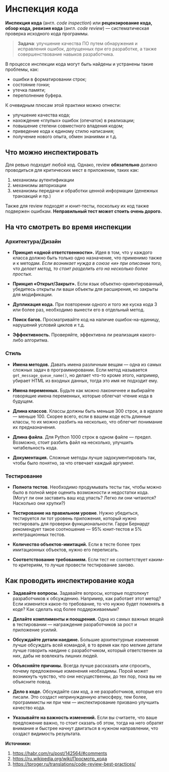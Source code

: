 # **Инспекция кода**
**Инспекция кода** (англ. *code inspection*) или **рецензирование кода, обзор кода, ревизия кода** (англ. *code review*) — систематическая проверка исходного кода программы. 

>**Задача**: улучшение качества ПО путем обнаружения и исправления ошибок, допущенных при его разработке, а также совершенствование навыков разработчика.

В процессе инспекции кода могут быть найдены и устранены такие проблемы, как: 
- ошибки в форматировании строк; 
- состояние гонки;
- утечка памяти;
- переполнение буфера.

К очевидным плюсам этой практики можно отнести:
- улучшение качества кода;
- нахождение «глупых» ошибок (опечаток) в реализации;
- повышение степени совместного владения кодом;
- приведение кода к единому стилю написания;
- получение нового опыта, обмен знаниями и т.д.

## **Что можно инспектировать**

Для ревью подходит любой код. Однако, review **обязательно** должно проводиться для критических мест в приложении, таких как: 
1. механизмы аутентификации
2. механизмы авторизации
3. механизмы передачи и обработки ценной информации (денежных транзакций и пр.)

Также для review подходят и юнит-тесты, поскольку их код также подвержен ошибкам.
**Неправильный тест может стоить очень дорого.**

## **На что смотреть во время инспекции**
### Архитектура/Дизайн
- **Принцип «одной ответственности».** Идея в том, что у каждого класса должно быть только одно назначение, что применимо также и к методам. *Если возникает нужда в союзе «и» при описании того, что делает метод, то стоит разделить его на несколько более простых.*


- **Принцип «Открыт/Закрыт».** Если язык объектно-ориентированный, убедитесь открыты ли ваши объекты для расширения, но закрыты для модификации.


- **Дупликация кода.** При повторении одного и того же куска кода 3 или более раз, необходимо вынести его в отдельный метод.


- **Поиск багов.** Просматривайте код на наличие ошибок-на-единицу, нарушений условий циклов и т.д.


- **Эффективность.** Проверяйте, эффективна ли реализация какого-либо алгоритма.

### Стиль

- **Имена методов.** Давать имена различным вещам — одна из самых сложных задач в программировании. Если метод называется ```get_message_queue_name()```, но делает что-то кроме этого, например, убирает HTML из входных данных, тогда это имя не подходит ему.

- **Имена переменных.** Будьте как можно лаконичнее и выбирайте говорящие имена переменных, которые облегчат чтение кода в будущем.

- **Длина классов**. Классы должны быть меньше 300 строк, а в идеале — меньше 100. Скорее всего, если в вашем коде есть длинные классы, то их можно разбить на несколько, что облегчит понимание их предназначения.

- **Длина файла**. Для Python 1000 строк в одном файле — предел. Возможно, стоит разбить файл на несколько, улучшить читабельность кода.

- **Документация.** Сложные методы лучше задокументировать так, чтобы было понятно, за что отвечает каждый аргумент.

### Тестирование

- **Полнота тестов**. Необходимо продумывать тесты так, чтобы можно было в полной мере оценить возможности и недостатки кода. (Могут ли они заставить ваш код упасть? Легко ли они читаются? Насколько они хрупки?)

- **Тестирование на правильном уровне**. Нужно убедиться, тестируется ли тот уровень приложения, который нужно тестировать для проверки функциональности. Гарри Бернардт рекомендует такое соотношение — 95% юнит-тестов и 5% интеграционных тестов.

- **Количество объектов-имитаций.** Если в тесте более трех имитационных объектов, нужно его переписать.

- **Соответствование требованиям.** Если тест не соответствует каким-то критериям, то лучше провести тестирование заново.

## **Как проводить инспектирование кода**

- **Задавайте вопросы.** Задавайте вопросы, которые подтолкнут разработчиков к обсуждению. Например, как работает этот метод? Если изменится какое-то требование, то что нужно будет поменять в коде? Как сделать код более поддерживаемым?

- **Делайте комплименты и поощрения.** Одна из самых важных вещей в тестировании — награждение разработчиков за рост и приложение усилий. 

- **Обсуждайте детали наедине.** Большие архитектурные изменения лучше обсуждать всей командой, в то время как про мелкие детали лучше говорить наедине с разработчиком, который ответственен за них, дабы не вовлекать лишних людей.

- **Объясняйте причины.** Всегда лучше рассказать или спросить, почему предложенные изменения необходимы. Порой может возникнуть чувство, что они несущественны, до тех пор, пока вы не объясните повод.

- **Дело в коде.** Обсуждайте сам код, а не разработчиков, которые его писали. Это создаcт непринужденную атмосферу, тем более, программисты ни при чем — инспектирование призвано улучшить качество кода.

- **Указывайте на важность изменений.** Если вы считаете, что ваше предложение важно, то стоит сказать об этом, тогда на него обратят внимание и быстрее начнут двигаться в нужном направлении, что создаст видимость результата.

**Источники:**

1. https://habr.com/ru/post/142564/#comments
2. https://ru.wikipedia.org/wiki/Просмотр_кода
3. https://tproger.ru/translations/code-review-best-practices/ 